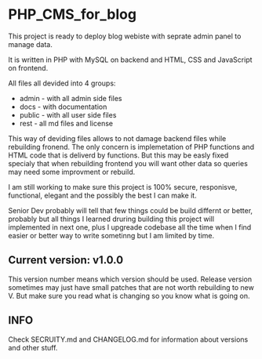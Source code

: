 # PHP_CMS_for_blog

This project is ready to deploy blog webiste with seprate admin panel to manage data.

It is written in PHP with MySQL on backend and HTML, CSS and JavaScript on frontend.

All files all devided into 4 groups:

* admin - with all admin side files
* docs - with documentation
* public - with all user side files  
* rest - all md files and license
  
This way of deviding files allows to not damage backend files while rebuilding fronend.
The only concern is implemetation of PHP functions and HTML code that is deliverd by functions.
But this may be easly fixed specialy that when rebuilding frontend you will want other data so queries may need some improvment or rebuild.

I am still working to make sure this project is 100% secure, responisve, functional, elegant and the possibly the best I can make it.

Senior Dev probably will tell that few things could be build differnt or better, probably but all things I learned druring building this project will implemented in next one, plus I upgreade codebase all the time when I find easier or better way to write sometinng but I am limited by time.  

## Current version: v1.0.0

This version number means which version should be used. Release version sometimes may just have small patches that are not worth rebuilding to new V. But make sure you read what is changing so you know what is going on.

## INFO

Check SECRUITY.md and CHANGELOG.md for information about versions and other stuff.
